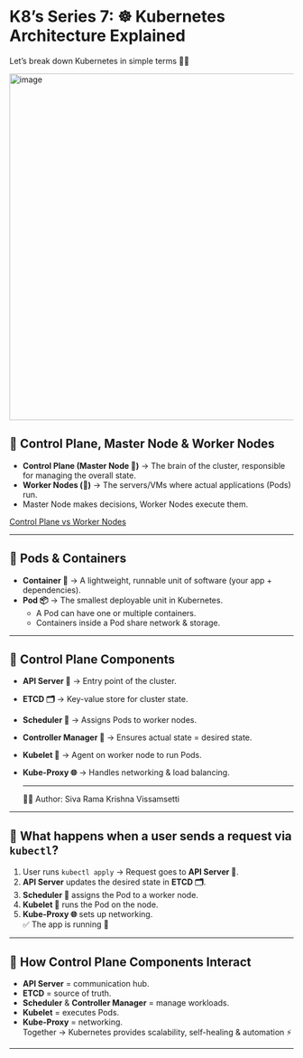 # K8’s Series 7: ☸️ Kubernetes Architecture Explained
Let’s break down Kubernetes in simple terms 👨‍💻

<img width="1593" height="614" alt="image" src="https://github.com/user-attachments/assets/76e35429-46fe-446d-90f3-908d3f9f1dac" />

## 🔹 Control Plane, Master Node & Worker Nodes  
- **Control Plane (Master Node 🧠)** → The brain of the cluster, responsible for managing the overall state.  
- **Worker Nodes (💪)** → The servers/VMs where actual applications (Pods) run.  
- Master Node makes decisions, Worker Nodes execute them.  

[Control Plane vs Worker Nodes](https://kubernetes.io/images/docs/components-of-kubernetes.png)

---

## 🔹 Pods & Containers  
- **Container 🐳** → A lightweight, runnable unit of software (your app + dependencies).  
- **Pod 📦** → The smallest deployable unit in Kubernetes.  
   - A Pod can have one or multiple containers.  
   - Containers inside a Pod share network & storage.  



---

## 🔹 Control Plane Components  
- **API Server 📩** → Entry point of the cluster.  
- **ETCD 🗂️** → Key-value store for cluster state.  
- **Scheduler 📌** → Assigns Pods to worker nodes.  
- **Controller Manager 👀** → Ensures actual state = desired state.  
- **Kubelet 🤝** → Agent on worker node to run Pods.  
- **Kube-Proxy 🌐** → Handles networking & load balancing.

  ---
  👨‍💻 Author: Siva Rama Krishna Vissamsetti



---

## 🔹 What happens when a user sends a request via `kubectl`?  
1. User runs `kubectl apply` → Request goes to **API Server 📩**.  
2. **API Server** updates the desired state in **ETCD 🗂️**.  
3. **Scheduler 📌** assigns the Pod to a worker node.  
4. **Kubelet 🤝** runs the Pod on the node.  
5. **Kube-Proxy 🌐** sets up networking.  
✅ The app is running 🚀  



---

## 🔹 How Control Plane Components Interact  
- **API Server** = communication hub.  
- **ETCD** = source of truth.  
- **Scheduler** & **Controller Manager** = manage workloads.  
- **Kubelet** = executes Pods.  
- **Kube-Proxy** = networking.  
Together → Kubernetes provides scalability, self-healing & automation ⚡  



---

